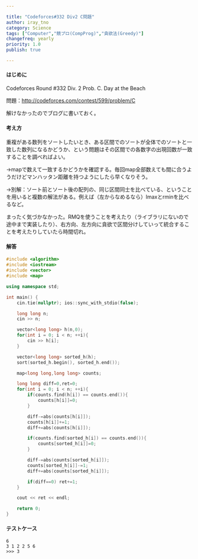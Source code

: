 ```yaml
---

title: "Codeforces#332 Div2 C問題"
author: iray_tno
category: Science
tags: ["Computer","競プロ(CompProg)","貪欲法(Greedy)"]
changefreq: yearly
priority: 1.0
publish: true

---
```


#### はじめに

Codeforces Round #332 Div. 2 Prob. C. Day at the Beach

問題：http://codeforces.com/contest/599/problem/C

解けなかったのでブログに書いておく。

<!-- headline -->

#### 考え方

重複がある数列をソートしたいとき、ある区間でのソートが全体でのソートと一致した数列になるかどうか、という問題はその区間での各数字の出現回数が一致することを調べればよい。

→mapで数えて一致するかどうかを確認する。毎回map全部数えても間に合うようだけどマンハッタン距離を持つようにしたら早くなりそう。

→別解：ソート前とソート後の配列の、同じ区間同士を比べている、ということを用いると複数の解法がある。例えば（左からなめるなら）lmaxとrminを比べるなど。

まったく気づかなかった。RMQを使うことを考えたり（ライブラリにないので途中まで実装したり）、右方向、左方向に貪欲で区間分けしていって統合することを考えたりしていたら時間切れ。

#### 解答

```cpp
#include <algorithm>
#include <iostream>
#include <vector>
#include <map>

using namespace std;

int main() {
    cin.tie(nullptr); ios::sync_with_stdio(false);

    long long n;
    cin >> n;

    vector<long long> h(n,0);
    for(int i = 0; i < n; ++i){
        cin >> h[i];
    }

    vector<long long> sorted_h(h);
    sort(sorted_h.begin(), sorted_h.end());

    map<long long,long long> counts;

    long long diff=0,ret=0;
    for(int i = 0; i < n; ++i){
        if(counts.find(h[i]) == counts.end()){
            counts[h[i]]=0;
        }

        diff-=abs(counts[h[i]]);
        counts[h[i]]+=1;
        diff+=abs(counts[h[i]]);

        if(counts.find(sorted_h[i]) == counts.end()){
            counts[sorted_h[i]]=0;
        }

        diff-=abs(counts[sorted_h[i]]);
        counts[sorted_h[i]]-=1;
        diff+=abs(counts[sorted_h[i]]);

        if(diff==0) ret+=1;
    }

    cout << ret << endl;

    return 0;
}
```

#### テストケース

```plain
6
3 1 2 2 5 6
>>> 3
```
